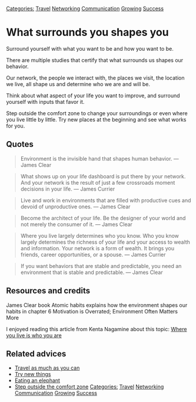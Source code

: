 [Categories:](../Categories/index.md) [Travel](../Categories/Travel.md) [Networking](../Categories/Networking.md) [Communication](../Categories/Communication.md) [Growing](../Categories/Growing.md) [Success](../Categories/Success.md)
# What surrounds you shapes you

Surround yourself with what you want to be and how you want to be.

There are multiple studies that certify that what surrounds us shapes our behavior.

Our network, the people we interact with, the places we visit, the location we live, all shape us and determine who we are and will be.

Think about what aspect of your life you want to improve, and surround yourself with inputs that favor it.

Step outside the comfort zone to change your surroundings or even where you live little by little. Try new places at the beginning and see what works for you.

## Quotes

> Environment is the invisible hand that shapes human behavior. ― James Clear

> What shows up on your life dashboard is put there by your network. And your network is the result of just a few crossroads moment decisions in your life. ― James Currier

> Live and work in environments that are filled with productive cues and devoid of unproductive ones. ― James Clear

> Become the architect of your life. Be the designer of your world and not merely the consumer of it. ― James Clear

> Where you live largely determines who you know. Who you know largely determines the richness of your life and your access to wealth and information. Your network is a form of wealth. It brings you friends, career opportunities, or a spouse. ― James Currier

> If you want behaviors that are stable and predictable, you need an environment that is stable and predictable. ― James Clear

## Resources and credits

James Clear book Atomic habits explains how the environment shapes our habits in chapter 6 Motivation is Overrated; Environment Often Matters More

I enjoyed reading this article from Kenta Nagamine about this topic: [Where you live is who you are](https://mythirdbrain.substack.com/p/where-you-live-is-who-you-are)

## Related advices

- [Travel as much as you can](../Travel%20as%20much%20as%20you%20can/index.md)
- [Try new things](../Try%20new%20things/index.md)
- [Eating an elephant](../Eating%20an%20elephant/index.md)
- [Step outside the comfort zone](../Step%20outside%20the%20comfort%20zone/index.md)
[Categories:](../Categories/index.md) [Travel](../Categories/Travel.md) [Networking](../Categories/Networking.md) [Communication](../Categories/Communication.md) [Growing](../Categories/Growing.md) [Success](../Categories/Success.md)